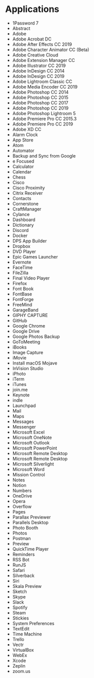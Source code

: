 # Applications
- 1Password 7
- Abstract
- Adobe
- Adobe Acrobat DC
- Adobe After Effects CC 2019
- Adobe Character Animator CC (Beta)
- Adobe Creative Cloud
- Adobe Extension Manager CC
- Adobe Illustrator CC 2019
- Adobe InDesign CC 2014
- Adobe InDesign CC 2019
- Adobe Lightroom Classic CC
- Adobe Media Encoder CC 2019
- Adobe Photoshop CC 2014
- Adobe Photoshop CC 2015
- Adobe Photoshop CC 2017
- Adobe Photoshop CC 2019
- Adobe Photoshop Lightroom 5
- Adobe Premiere Pro CC 2015.3
- Adobe Premiere Pro CC 2019
- Adobe XD CC
- Alarm Clock
- App Store
- Atom
- Automator
- Backup and Sync from Google
- e Focused
- Calculator
- Calendar
- Chess
- Cisco
- Cisco Proximity
- Citrix Receiver
- Contacts
- Cornerstone
- CraftManager
- Cylance
- Dashboard
- Dictionary
- Discord
- Docker
- DPS App Builder
- Dropbox
- DVD Player
- Epic Games Launcher
- Evernote
- FaceTime
- FileZilla
- Final Video Player
- Firefox
- Font Book
- FontBase
- FontForge
- FreeMind
- GarageBand
- GIPHY CAPTURE
- GitHub
- Google Chrome
- Google Drive
- Google Photos Backup
- GoToMeeting
- iBooks
- Image Capture
- iMovie
- Install macOS Mojave
- InVision Studio
- iPhoto
- iTerm
- iTunes
- join.me
- Keynote
- indle
- Launchpad
- Mail
- Maps
- Messages
- Messenger
- Microsoft Excel
- Microsoft OneNote
- Microsoft Outlook
- Microsoft PowerPoint
- Microsoft Remote Desktop
- Microsoft Remote Desktop
- Microsoft Silverlight
- Microsoft Word
- Mission Control
- Notes
- Notion
- Numbers
- OneDrive
- Opera
- Overflow
- Pages
- Parallax Previewer
- Parallels Desktop
- Photo Booth
- Photos
- Postman
- Preview
- QuickTime Player
- Reminders
- RSS Bot
- RunJS
- Safari
- Silverback
- Siri
- Skala Preview
- Sketch
- Skype
- Slack
- Spotify
- Steam
- Stickies
- System Preferences
- TextEdit
- Time Machine
- Trello
- Vectr
- VirtualBox
- WebEx
- Xcode
- Zeplin
- zoom.us
